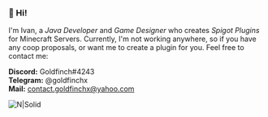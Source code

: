### 👋 Hi! 

I'm Ivan, a *Java Developer* and *Game Designer* who creates *Spigot Plugins* for Minecraft Servers.
Currently, I'm not working anywhere, so if you have any coop proposals, or want me to create a plugin for you. Feel free to contact me:

**Discord:** Goldfinch#4243   
**Telegram:** @goldfinchx  
**Mail:** contact.goldfinchx@yahoo.com 

![N|Solid](https://i.imgur.com/jfFMIdW.png)
